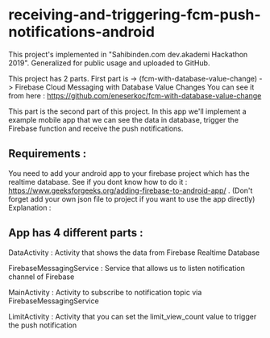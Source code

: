 # receiving-and-triggering-fcm-push-notifications-android
This project's implemented in "Sahibinden.com dev.akademi Hackathon 2019". Generalized for public usage and uploaded to GitHub.

This project has 2 parts. First part is -> (fcm-with-database-value-change) -> Firebase Cloud Messaging with Database Value Changes 
You can see it from here : https://github.com/eneserkoc/fcm-with-database-value-change

This part is the second part of this project. In this app we'll implement a example mobile app that we can see the data in database, trigger the Firebase function and receive the push notifications.

## Requirements : 
You need to add your android app to your firebase project which has the realtime database. See if you dont know how to do it : https://www.geeksforgeeks.org/adding-firebase-to-android-app/ .
(Don't forget add your own json file to project if you want to use the app directly)
Explanation : 

## App has 4 different parts : 

DataActivity : Activity that shows the data from Firebase Realtime Database

FirebaseMessagingService : Service that allows us to listen notification channel of Firebase 

MainActivity : Activity to subscribe to notification topic via FirebaseMessagingService

LimitActivity : Activity that you can set the limit_view_count value to trigger the push notification



